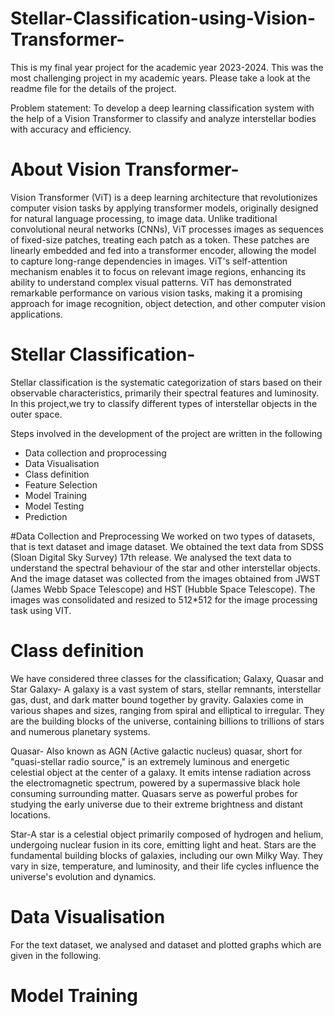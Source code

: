 # Stellar-Classification-using-Vision-Transformer-
This is my final year project for the academic year 2023-2024. This was the most challenging project in my academic years. Please take a look at the readme file for the details of the project.

Problem statement: To develop a deep learning classification system with the help of a Vision Transformer to classify and analyze interstellar bodies with accuracy and efficiency. 

# About Vision Transformer-
Vision Transformer (ViT) is a deep learning architecture that revolutionizes computer vision tasks by applying transformer models, originally designed for natural language processing, to image data. Unlike traditional convolutional neural networks (CNNs), ViT processes images as sequences of fixed-size patches, treating each patch as a token. These patches are linearly embedded and fed into a transformer encoder, allowing the model to capture long-range dependencies in images. ViT's self-attention mechanism enables it to focus on relevant image regions, enhancing its ability to understand complex visual patterns. ViT has demonstrated remarkable performance on various vision tasks, making it a promising approach for image recognition, object detection, and other computer vision applications.

# Stellar Classification-
Stellar classification is the systematic categorization of stars based on their observable characteristics, primarily their spectral features and luminosity. 
In this project,we try to classify different types of interstellar objects in the outer space. 

Steps involved in the development of the project are written in the following 
- Data collection and proprocessing
- Data Visualisation
- Class definition
- Feature Selection  
- Model Training
- Model Testing
- Prediction

#Data Collection and Preprocessing 
We worked on two types of datasets, that is text dataset and image dataset. We obtained the text data from SDSS (Sloan Digital Sky Survey) 17th release. 
We analysed the text data to understand the spectral behaviour of the star and other interstellar objects. 
And the image dataset was collected from the images obtained from JWST (James Webb Space Telescope) and HST (Hubble Space Telescope). The images was consolidated and resized to 512*512 for the image processing task using VIT.

# Class definition 
We have considered three classes for the classification; Galaxy, Quasar and Star
Galaxy- A galaxy is a vast system of stars, stellar remnants, interstellar gas, dust, and dark matter bound together by gravity. Galaxies come in various shapes and sizes, ranging from spiral and elliptical to irregular. They are the building blocks of the universe, containing billions to trillions of stars and numerous planetary systems.

Quasar- Also known as AGN (Active galactic nucleus) quasar, short for "quasi-stellar radio source," is an extremely luminous and energetic celestial object at the center of a galaxy. It emits intense radiation across the electromagnetic spectrum, powered by a supermassive black hole consuming surrounding matter. Quasars serve as powerful probes for studying the early universe due to their extreme brightness and distant locations.

Star-A star is a celestial object primarily composed of hydrogen and helium, undergoing nuclear fusion in its core, emitting light and heat. Stars are the fundamental building blocks of galaxies, including our own Milky Way. They vary in size, temperature, and luminosity, and their life cycles influence the universe's evolution and dynamics.

# Data Visualisation
For the text dataset, we analysed and dataset and plotted graphs which are given in the following.




# Model Training 

































